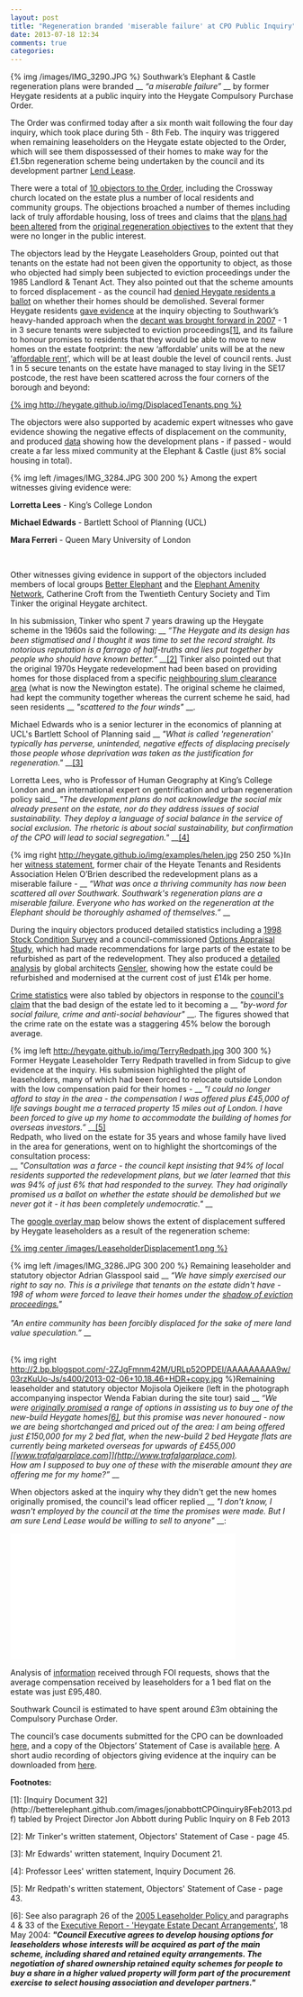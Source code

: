 ```yaml
---
layout: post
title: "Regeneration branded 'miserable failure' at CPO Public Inquiry"
date: 2013-07-18 12:34
comments: true
categories: 
---
```

{% img /images/IMG_3290.JPG %}
Southwark’s Elephant & Castle regeneration plans were branded __ _“a miserable failure”_ __ by former Heygate residents at a public inquiry into the Heygate Compulsory Purchase Order.

The Order was confirmed today after a six month wait following the four day inquiry, which took place during 5th - 8th Feb. The inquiry was triggered when remaining leaseholders on the Heygate estate objected to the Order, which will see them dispossessed of their homes to make way for the £1.5bn regeneration scheme being undertaken by the council and its development partner [Lend Lease](http://lendlease.com).

There were a total of [10 objectors to the Order](http://www.southwark.gov.uk/download/8118/core_document_6-objection_table), including the Crossway church located on the estate plus a number of local residents and community groups. The objections broached a number of themes including lack of truly affordable housing, loss of trees and claims that the [plans had been altered](http://35percent.org/) from the [original regeneration objectives](http://betterelephant.github.com/images/2004SPG.pdf) to the extent that they were no longer in the public interest.

The objectors lead by the Heygate Leaseholders Group, pointed out that tenants on the estate had not been given the opportunity to object, as those who objected had simply been subjected to eviction proceedings under the 1985 Landlord & Tenant Act. They also pointed out that the scheme amounts to forced displacement - as the council had [denied Heygate residents a ballot](http://heygate.github.io/displacement.html) on whether their homes should be demolished. Several former Heygate residents [gave evidence](http://heygate.github.com/img/CPOWitnessStatements.zip) at the inquiry objecting to Southwark’s heavy-handed approach when the [decant was brought forward in 2007](http://betterelephant.github.com/images/HAPtenantsletter.pdf) - 1 in 3 secure tenants were subjected to eviction proceedings<a href="#footnote-1">[1]</a>, and its failure to honour promises to residents that they would be able to move to new homes on the estate footprint: the new ‘affordable’ units will be at the new ‘[affordable rent](http://www.guardian.co.uk/society/2013/mar/05/social-rents-increases-break-up-communities)’, which will be at least double the level of council rents. Just 1 in 5 secure tenants on the estate have managed to stay living in the SE17 postcode, the rest have been scattered across the four corners of the borough and beyond:

[{% img http://heygate.github.io/img/DisplacedTenants.png %}](http://mapsengine.google.com/map/viewer?mid=zp9B4NC378BY.kEuISBfzdwZE)

The objectors were also supported by academic expert witnesses who gave evidence showing the negative effects of displacement on the community, and produced [data](http://heygate.github.io/img/tenurechangeanalysis.pdf) showing how the development plans - if passed - would create a far less mixed community at the Elephant & Castle (just 8% social housing in total).

{% img left /images/IMG_3284.JPG 300 200 %}
Among the expert witnesses giving evidence were:

__Lorretta Lees__ - King’s College London

__Michael Edwards__ - Bartlett School of Planning (UCL)

__Mara Ferreri__ - Queen Mary University of London  


</br>

Other witnesses giving evidence in support of the objectors included members of local groups [Better Elephant](http://betterelephant.org/) and the [Elephant Amenity Network](http://elephantamenity.wordpress.com/), Catherine Croft from the Twentieth Century Society and Tim Tinker the original Heygate architect. 

In his submission, Tinker who spent 7 years drawing up the Heygate scheme in the 1960s said the following: __ _“The Heygate and its design has been stigmatised and I thought it was time to set the record straight. Its notorious reputation is a farrago of half-truths and lies put together by people who should have known better.”_ __<a href="#footnote-2">[2]</a> Tinker also pointed out that the original 1970s Heygate redevelopment had been based on providing homes for those displaced from a specific [neighbouring slum clearance area](http://heygate.github.io/img/NewingtonEstateSlumClearanceArea.png) (what is now the Newington estate). The original scheme he claimed, had kept the community together whereas the current scheme he said, had seen residents __ _"scattered to the four winds"_ __. 

Michael Edwards who is a senior lecturer in the economics of planning at UCL's Bartlett School of Planning said __ _"What is called 'regeneration' typically has perverse, unintended, negative effects of displacing precisely those people whose deprivation was taken as the justification for regeneration."_ __<a href="#footnote-3">[3]</a>

Lorretta Lees, who is Professor of Human Geography at King’s College London and an international expert on gentrification and urban regeneration policy said__ _"The development plans do not acknowledge the social mix already present on the estate, nor do they address issues of social sustainability. They deploy a language of social balance in the service of social exclusion. The rhetoric is about social sustainability, but confirmation of the CPO will lead to social segregation."_ __<a href="#footnote-4">[4]</a>


{% img right http://heygate.github.io/img/examples/helen.jpg 250 250 %}In her [witness statement](http://heygate.github.io/img/examples/HelenObrien.pdf), former chair of the Heyate Tenants and Residents Association Helen O’Brien described the redevelopment plans as a miserable failure - __ _“What was once a thriving community has now been scattered all over Southwark. Southwark's regeneration plans are a miserable failure. Everyone who has worked on the regeneration at the Elephant should be thoroughly ashamed of themselves.”_ __

During the inquiry objectors produced detailed statistics including a [1998 Stock Condition Survey](http://betterelephant.org/blog/2012/12/23/1998-southwark-housing-stock-survey/) and a council-commissioned [Options Appraisal Study](http://heygate.herokuapp.com/monthly-roundup/1998-allot-and-max-survey.html), which had made recommendations for large parts of the estate to be refurbished as part of the redevelopment. They also produced a [detailed analysis](http://heygateestate.wordpress.com/) by global architects [Gensler](http://gensler.com/), showing how the estate could be refurbished and modernised at the current cost of just £14k per home.
      
[Crime statistics](http://betterelephant.org/images/HeygateCrimeStats.pdf) were also tabled by objectors in response to the [council's claim](http://www.youtube.com/watch?v=87Yg_SJoPjw) that the bad design of the estate led to it becoming a __ _"by-word for social failure, crime and anti-social behaviour"_ __. The figures showed that the crime rate on the estate was a staggering 45% below the borough average. 



{% img left http://heygate.github.io/img/TerryRedpath.jpg 300 300 %}
Former Heygate Leaseholder Terry Redpath travelled in from Sidcup to give evidence at the inquiry. His submission highlighted the plight of leaseholders, many of which had been forced to relocate outside London with the low compensation paid for their homes - __ _"I could no longer afford to stay in the area - the compensation I was offered plus £45,000 of life savings bought me a terraced property 15 miles out of London. I have been forced to give up my home to accommodate the building of homes for overseas investors.”_ __<a href="#footnote-5">[5]</a> </br> Redpath, who lived on the estate for 35 years and whose family have lived in the area for generations, went on to highlight the shortcomings of the consultation process:  
__ _"Consultation was a farce - the council kept insisting that 94% of local residents supported the redevelopment plans, but we later learned that this was 94% of just 6% that had responded to the survey. They had originally promised us a ballot on whether the estate should be demolished but we never got it - it has been completely undemocratic."_ __ 

The [google overlay map](https://maps.google.co.uk/maps/ms?msid=206540700955382422085.0004ddeb74e646a7276ee&msa=0) below shows the extent of displacement suffered by Heygate leaseholders as a result of the regeneration scheme:  

[{% img center /images/LeaseholderDisplacement1.png %}](https://maps.google.co.uk/maps/ms?msid=206540700955382422085.0004ddeb74e646a7276ee&msa=0)


{% img left /images/IMG_3286.JPG 300 200 %}
Remaining leaseholder and statutory objector Adrian Glasspool said __ _“We have simply exercised our right to say no. This is a privilege that tenants on the estate didn't have - 198 of whom were forced to leave their homes under the <a href="http://betterelephant.org/images/jonabbottCPOinquiry8Feb2013.pdf">shadow of eviction proceedings.</a>"</br></br>"An entire community has been forcibly displaced for the sake of mere land value speculation.”_ __
</br>
</br>

{% img right http://2.bp.blogspot.com/-2ZJgFmnm42M/URLp52OPDEI/AAAAAAAAA9w/03rzKuUo-Js/s400/2013-02-06+10.18.46+HDR+copy.jpg %}Remaining leaseholder and statutory objector Mojisola Ojeikere (left in the photograph accompanying inspector Wenda Fabian during the site tour) said __ _“We were [originally promised](http://heygate.github.io/img/Appendix8.pdf) a range of options in assisting us to buy one of the new-build Heygate homes<a href="#footnote-6">[6]</a>, but this promise was never honoured - now we are being shortchanged and priced out of the area: I am being offered just £150,000 for my 2 bed flat, when the new-build 2 bed Heygate flats are currently being marketed overseas for upwards of £455,000  [[www.trafalgarplace.com]](http://www.trafalgarplace.com). </br> How am I supposed to buy one of these with the miserable amount they are offering me for my home?”_ __  

When objectors asked at the inquiry why they didn't get the new homes originally promised, the council's lead officer replied __ _"I don't know, I wasn't employed by the council at the time the promises were made. But I am sure Lend Lease would be willing to sell to anyone"_ __:
<iframe width="400" height="225" src="//www.youtube.com/embed/bLIg4xGZrPI" frameborder="0" align="center" allowfullscreen></iframe>

Analysis of [information](http://heygate.github.io/img/LBSHeygateacquisitionsOct2012.xls) received through FOI requests, shows that the average compensation received by leaseholders for a 1 bed flat on the estate was just £95,480.

Southwark Council is estimated to have spent around £3m obtaining the Compulsory Purchase Order.

The council’s case documents submitted for the CPO can be downloaded [here](http://www.southwark.gov.uk/downloads/download/3287/heygate_compulsory_purchase-core_documents_and_proofs_of_evidence_list), and a copy of the Objectors’ Statement of Case is available [here](http://betterelephant.github.com/images/HeygateCPOStatementOfCaseFinal.pdf). A short audio recording of objectors giving evidence at the inquiry can be downloaded from [here](http://heygate.github.io/img/CPORichardLee.mp3). 

__Footnotes:__
<p id="footnote-1">[1]: [Inquiry Document 32](http://betterelephant.github.com/images/jonabbottCPOinquiry8Feb2013.pdf) tabled by Project Director Jon Abbott during Public Inquiry on 8 Feb 2013
<p id="footnote-2">[2]: Mr Tinker's written statement, Objectors' Statement of Case - page 45.
<p id="footnote-3">[3]: Mr Edwards' written statement, Inquiry Document 21.
<p id="footnote-4">[4]: Professor Lees' written statement, Inquiry Document 26.
<p id="footnote-5">[5]: Mr Redpath's written statement, Objectors' Statement of Case - page 43.
<p id="footnote-6">[6]: See also paragraph 26 of the <a href="http://heygate.github.io/img/leaseholderpolicy7.png">2005 Leaseholder Policy </a>and paragraphs 4 & 33 of the <a href="http://heygate.github.io/img/18May2004.pdf">Executive Report - 'Heygate Estate Decant Arrangements'</a>, 18 May 2004: <b><i>"Council Executive agrees to develop housing options for leaseholders whose interests will be acquired as part of the main scheme, including shared and retained equity arrangements. The negotiation of shared ownership retained equity schemes for people to buy a share in a higher valued property will form part of the procurement exercise to select housing association and developer partners."</i></b></p>



